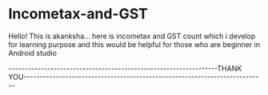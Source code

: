 # Incometax-and-GST

Hello! This is akanksha...
here is incometax and GST count which i develop for learning purpose and this would be helpful for those who are beginner in Android studio



  -----------------------------------------------------------------THANK YOU---------------------------------------------------------------------------
